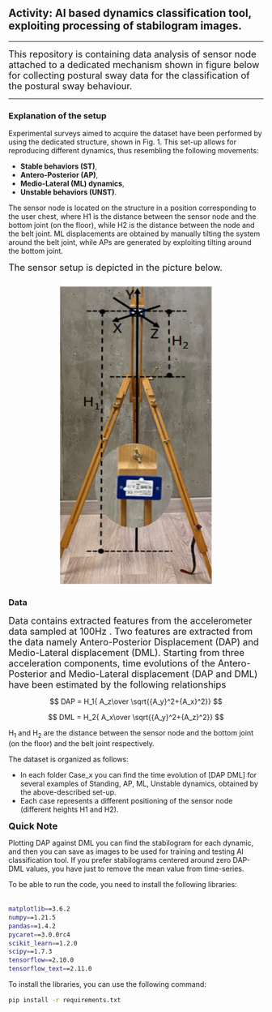 ## Activity: AI based dynamics classification tool, exploiting processing of stabilogram images.
----
<font size = 4 > This repository is containing data analysis of sensor node attached to a dedicated mechanism shown in figure below for collecting postural sway data for the classification of the postural sway behaviour. </font>

----
### Explanation of the setup
Experimental surveys aimed to acquire the dataset have been performed by using the dedicated structure, shown in Fig. 1. This set-up allows for reproducing different dynamics, thus resembling the following movements: 

* **Stable behaviors (ST)**,
* **Antero-Posterior (AP)**, 
* **Medio-Lateral (ML) dynamics**,  
* **Unstable behaviors (UNST)**. 

The sensor node is located on the structure in a position corresponding to the user chest, where H1 is the distance between the sensor node and the bottom joint (on the floor), while H2 is the distance between the node and the belt joint. ML displacements are obtained by manually tilting the system around the belt joint, while APs are generated by exploiting tilting around the bottom joint. 

<font size=4> The sensor setup is depicted in the picture below.</font>

<center> <img src=./img/data-collection-setup.png width=300 height=600> </center>

### Data
<font size = 4 > Data contains extracted features from the accelerometer data sampled at 100Hz . Two features are extracted from the data namely Antero-Posterior Displacement (DAP) and Medio-Lateral displacement (DML).
Starting from three acceleration components, time evolutions of the Antero-Posterior and Medio-Lateral displacement (DAP and DML) have been estimated by the following relationships  
</font> 

$$ DAP = H_1{ A_z\over \sqrt{{A_y}^2+{A_x}^2}} $$

$$ DML = H_2{ A_x\over \sqrt{{A_y}^2+{A_z}^2}} $$

H<sub>1</sub> and H<sub>2</sub> are the distance between the sensor node and the bottom joint (on the floor) and the belt joint respectively.


The dataset is organized as follows:
* In each folder Case_x you can find the time evolution of [DAP DML] for several examples of Standing, AP, ML, Unstable dynamics, obtained by the above-described set-up. 
* Each case represents a different positioning of the sensor node (different heights H1 and H2).


 <font size=4>  <b>Quick Note</b> </font>
 
Plotting DAP against DML you can find the stabilogram for each dynamic, and then you can save as images to be used for training and testing AI classification tool.
If you prefer stabilograms centered around zero DAP-DML values, you have just to remove the mean value from time-series.

To be able to run the code, you need to install the following libraries:
```sh 

matplotlib==3.6.2
numpy==1.21.5
pandas==1.4.2
pycaret==3.0.0rc4
scikit_learn==1.2.0
scipy==1.7.3
tensorflow==2.10.0
tensorflow_text==2.11.0

```

To install the libraries, you can use the following command:
```sh
pip install -r requirements.txt
```
